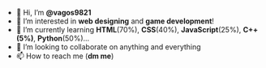 - 👋 Hi, I’m <b>@vagos9821</b>
- 👀 I’m interested in <b>web designing</b> and <b>game development</b>!
- 🌱 I’m currently learning <b>HTML</b>(70%), <b>CSS</b>(40%), <b>JavaScript</b>(25%), <b>C++(5%)</b>, <b>Python</b>(50%)...
- 💞️ I’m looking to collaborate on anything and everything
- 📫 How to reach me (<b>dm me</b>)

<!---
vagos9821/vagos9821 is a ✨ special ✨ repository because its `README.md` (this file) appears on your GitHub profile.
You can click the Preview link to take a look at your changes.
--->
